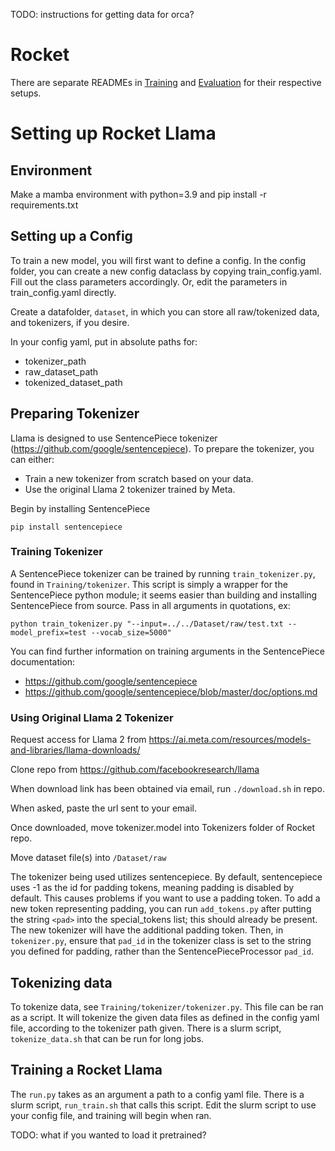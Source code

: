 TODO: instructions for getting data for orca?

# Rocket

There are separate READMEs in [Training](https://github.com/DRAGNLabs/Rocket/blob/main/Training/readme.md) and [Evaluation](https://github.com/DRAGNLabs/Rocket/blob/main/Evaluation/README_Eval.md) for their respective setups.

# Setting up Rocket Llama

## Environment

Make a mamba environment with python=3.9 and pip install -r requirements.txt

## Setting up a Config

To train a new model, you will first want to define a config. In the config folder, you can create a new config dataclass by copying train_config.yaml. Fill out the class parameters accordingly. Or, edit the parameters in train_config.yaml directly.

Create a datafolder, ```dataset```, in which you can store all raw/tokenized data, and tokenizers, if you desire.

In your config yaml, put in absolute paths for:

- tokenizer_path
- raw_dataset_path
- tokenized_dataset_path

## Preparing Tokenizer

Llama is designed to use SentencePiece tokenizer (https://github.com/google/sentencepiece). To prepare the tokenizer, you can either:

- Train a new tokenizer from scratch based on your data.
- Use the original Llama 2 tokenizer trained by Meta.

Begin by installing SentencePiece

```pip install sentencepiece```

### Training Tokenizer

A SentencePiece tokenizer can be trained by running `train_tokenizer.py`, found in `Training/tokenizer`. This script is simply a wrapper for the SentencePiece python module; it seems easier than building and installing SentencePiece from source. Pass in all arguments in quotations, ex:

```python train_tokenizer.py "--input=../../Dataset/raw/test.txt --model_prefix=test --vocab_size=5000"```

You can find further information on training arguments in the SentencePiece documentation: 
- https://github.com/google/sentencepiece
- https://github.com/google/sentencepiece/blob/master/doc/options.md

### Using Original Llama 2 Tokenizer

Request access for Llama 2 from https://ai.meta.com/resources/models-and-libraries/llama-downloads/

Clone repo from https://github.com/facebookresearch/llama

When download link has been obtained via email, run `./download.sh` in repo.

When asked, paste the url sent to your email.

Once downloaded, move tokenizer.model into Tokenizers folder of Rocket repo.

Move dataset file(s) into `/Dataset/raw`

The tokenizer being used utilizes sentencepiece. By default, sentencepiece uses -1 as the id for padding tokens, meaning padding is disabled by default. This causes problems if you want to use a padding token. To add a new token representing padding, you can run `add_tokens.py` after putting the string `<pad>` into the special_tokens list; this should already be present. The new tokenizer will have the additional padding token. Then, in `tokenizer.py`, ensure that `pad_id` in the tokenizer class is set to the string you defined for padding, rather than the SentencePieceProcessor `pad_id`.

## Tokenizing data
To tokenize data, see `Training/tokenizer/tokenizer.py`. This file can be ran as a script. It will tokenize the given data files as defined in the config yaml file, according to the tokenizer path given. There is a slurm script, ```tokenize_data.sh``` that can be run for long jobs.

## Training a Rocket Llama

The `run.py` takes as an argument a path to a config yaml file. There is a slurm script, ```run_train.sh``` that calls this script. Edit the slurm script to use your config file, and training will begin when ran.

TODO: what if you wanted to load it pretrained?
